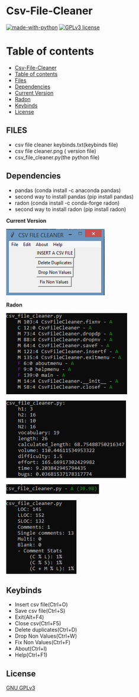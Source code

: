 # Csv-File-Cleaner


[![made-with-python](https://img.shields.io/badge/Made%20with-Python-1f425f.svg)](https://www.python.org/) [![GPLv3 license](https://img.shields.io/badge/License-GPLv3-blue.svg)](http://perso.crans.org/besson/LICENSE.html)

# Table of contents

<!--ts-->
  * [Csv-File-Cleaner](#Csv_File_Cleaner)
  * [Table of contents](#Table_of_contents)
  * [Files](#FILES)
  * [Dependencies](#Dependencies)
  * [Current Version](#Current_Version)
  * [Radon](#Radon)
  * [Keybinds](#Keybinds)
  * [License](#License)
<!--te-->

## FILES
 <ul>
  <li> csv file cleaner keybinds.txt(keybinds file) </li>
  <li> csv file cleaner.png ( version file) </li>
  <li> csv_file_cleaner.py(the python file) </li>
 </ul>

## Dependencies

 <ul>
   <li> pandas (conda install -c anaconda pandas) </li>
   <li> second way to install pandas (pip install pandas) </li>
   <li> radon (conda install -c conda-forge radon) </li> 
   <li> second way to install radon (pip install radon) </li>
</ul>

**Current Version**

<p><img src ="csv file cleaner.png" title = "Csv File Cleaner Version"/> </p>

**Radon**

<p><img src = "radon cc csv file cleaner.png" title = "Radon cc"/> </p>
<p><img src = "radon hal csv file cleaner.png" title = "Radon hal"/> </p>
<p><img src = "radon mi csv file cleaner.png" title = "Radon mi"/> </p>
<p><img src = "radon raw csv file cleaner.png" title = "Radon raw"/> </p>

## Keybinds

 <ul>
  <li> Insert csv file(Ctrl+O)</li>
  <li> Save csv file(Ctrl+S) </li>
  <li> Exit(Alt+F4) </li>
  <li> Close csv(Ctrl+F5) </li>
  <li> Delete duplicates(Ctrl+D) </li>
  <li> Drop Non Values(Ctrl+W) </li>
  <li> Fix Non Values(Ctrl+F)</li>
  <li> About(Ctrl+I)</li>
  <li> Help(Ctrl+F1)</li>
</ul>


## License
[GNU GPLv3](https://choosealicense.com/licenses/gpl-3.0/)
